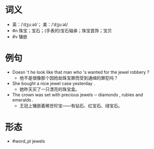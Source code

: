 # 词义
- 英：/ˈdʒuːəl/； 美：/ˈdʒuːəl/
- #n 珠宝；宝石；(手表的)宝石轴承；珠宝首饰；宝贝
- #v 镶嵌
# 例句
- Doesn 't he look like that man who 's wanted for the jewel robbery ?
	- 他不是很像那个因抢劫珠宝罪而受到通缉的罪犯吗？
- She bought a nice jewel case yesterday .
	- 她昨天买了一只漂亮的珠宝盒。
- The crown was set with precious jewels ─ diamonds , rubies and emeralds .
	- 王冠上镶嵌着稀世珍宝——有钻石、红宝石、绿宝石。
# 形态
- #word_pl jewels
